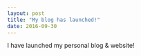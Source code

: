 ```yaml
---
layout: post
title: "My blog has launched!"
date: 2016-09-30
---
```


I have launched my personal blog & website!